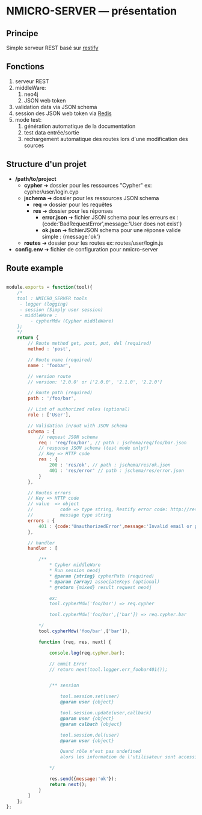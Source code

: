 # NMICRO-SERVER — présentation

## Principe

Simple serveur REST basé sur [restify](http://restify.com/)

## Fonctions

1. serveur REST
1. middleWare:
	1. neo4j
	1. JSON web token
1. validation data via JSON schema
1. session des JSON web token via [Redis](https://redis.io/)
1. mode test:
	1. génération automatique de la documentation
	1. test data entrée/sortie
	1. rechargement automatique des routes lors d'une modification des sources

## Structure d'un projet

- **/path/to/project**
	- **cypher** ➔ dossier pour les ressources "Cypher" ex: cypher/user/login.cyp
	- **jschema** ➔ dossier pour les ressources JSON schema
		- **req** ➔ dossier pour les requêtes
		- **res** ➔ dossier pour les réponses
			- **error.json** ➔ fichier JSON schema pour les erreurs ex : {code:'BadRequestError',message:'User does not exist'}
			- **ok.json** ➔ fichierJSON schema pour une réponse valide simple : {message:'ok'}
	- **routes** ➔ dossier pour les routes ex: routes/user/login.js
- **config.env** ➔ fichier de configuration pour nmicro-server

## Route example

```js

module.exports = function(tool){
	/*
	tool : NMICRO_SERVER tools
	 - logger (logging)
	 - session (Simply user session)
	 - middleWare :
		 - cypherMdw (Cypher middleWare)
	};
	*/
	return {
		// Route method get, post, put, del (required)
		method : 'post',

		// Route name (required)
		name : 'foobar',

		// version route
		// version: '2.0.0' or ['2.0.0', '2.1.0', '2.2.0']

		// Route path (required)
		path : '/foo/bar',

		// List of authorized roles (optional)
		role : ['User'],

		// Validation in/out with JSON schema
		schema : {
			// request JSON schema
			req : 'req/foo/bar', // path : jschema/req/foo/bar.json
			// response JSON schema (test mode only!)
			// Key => HTTP code
			res : {
				200 : 'res/ok', // path : jschema/res/ok.json
				401 : 'res/error' // path : jschema/res/error.json
			}
		},

		// Routes errors
		// Key => HTTP code
		// value  => object
		//          code => type string, Restify error code: http://restify.com/#error-handling
		//          message type string
		errors : {
			401 : {code:'UnauthorizedError',message:'Invalid email or password'}
		},

		// handler
		handler : [

			/**
				* Cypher middleWare
				* Run session neo4j
				* @param {string} cypherPath (required)
				* @param {array} associateKeys (optional)
				* @return {mixed} result request neo4j

				ex:
				tool.cypherMdw('foo/bar') => req.cypher

				tool.cypherMdw('foo/bar',['bar']) => req.cypher.bar

			*/
			tool.cypherMdw('foo/bar',['bar']),

			function (req, res, next) {

				console.log(req.cypher.bar);

				// emmit Error
				// return next(tool.logger.err_foobar401());


				/** session

					tool.session.set(user)
					@param user {object}

					tool.session.update(user,callback)
					@param user {object}
					@param calbach {object}

					tool.session.del(user)
					@param user {object}

					Quand rôle n'est pas undefined
					alors les information de l'utilisateur sont accessibles ainsi: req.user

				*/

				res.send({message:'ok'});
				return next();
			}
		]
	};
};
```
